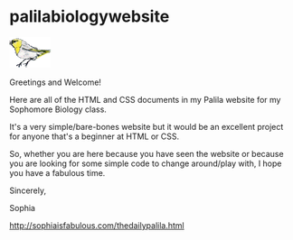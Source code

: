 # palilabiologywebsite

<p><img src="palila.gif"></p>
Greetings and Welcome!

Here are all of the HTML and CSS documents in my Palila website for my Sophomore Biology class.

It's a very simple/bare-bones website but it would be an excellent project for anyone that's a beginner at HTML or CSS.

So, whether you are here because you have seen the website or because you are looking for some simple code to change around/play with, I hope you have a fabulous time.

Sincerely,

Sophia

http://sophiaisfabulous.com/thedailypalila.html

